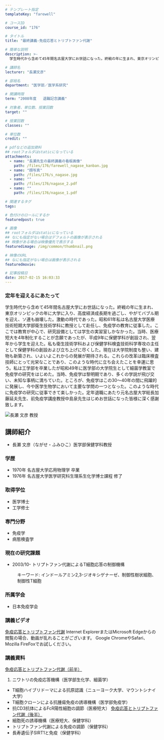 ```yaml
---
# テンプレート指定
templateKey: "farewell"

# コースID
course_id: "176"

# タイトル
title: "最終講義-免疫応答とトリプトファン代謝"

# 簡単な説明
description: >-
  学生時代から含めて45年間名古屋大学にお世話になった。終戦の年に生まれ、東京オリンピックの年に大学に入り、高度経済成長期を過ごし、やがてバブル期を迎え、ソ連も崩壊した。激動の時代であった。昭和61...

# 講師名
lecturer: "長瀬文彦"

# 部局名
department: "医学部／医学系研究"

# 開講時限
term: "2008年度	退職記念講義"

# 対象者、単位数、授業回数
target: ""

# 授業回数
classes: ""

# 単位数
credit: ""

# pdfなどの追加資料
## rootフォルダはstaticになっている
attachments: 
  - name: "長瀬先生の最終講義の看板画像" 
    path: /files/176/farewell_nagase_kanban.jpg
  - name: "顔写真" 
    path: /files/176/s_nagase.jpg
  - name: "" 
    path: /files/176/nagase_2.pdf
  - name: "" 
    path: /files/176/nagase_1.pdf

# 関連するタグ
tags:

# 色付けのロールにするか
featuredpost: true

# 画像
## rootフォルダはstaticになっている
## なにも指定がない場合はデフォルトの画像が表示される
## 映像がある場合は映像優先で表示する
featuredimage: /img/common/thumbnail.png

# 映像のURL
## なにも指定がない場合は画像が表示される
featuredmovie: 

# 記事投稿日
date: 2017-02-15 16:03:33
---
```


### 定年を迎えるにあたって

学生時代から含めて45年間名古屋大学にお世話になった。終戦の年に生まれ、東京オリンピックの年に大学に入り、高度経済成長期を過ごし、やがてバブル期を迎え、ソ連も崩壊した。激動の時代であった。昭和61年私は名古屋大学医療技術短期大学部衛生技術学科に教授として赴任し、免疫学の教育に従事した。ここでは教育が中心で、研究設備としては学生の実習室しかなかった。当時、医療短大を4年制化することが念願であったが、平成9年に保健学科が創設され、翌年から学生を迎えた。私も衛生技術学科および保健学科検査技術科学専攻の主任として保健学科の創設および立ち上げに尽くした。現在は大学院制度も整い、建物も新築され、いよいよこれからの発展が期待される。これらの改革は臨床検査技師にとって光栄なことであり、このような時代に立ち会えたことを幸運に思う。私は工学部を卒業したが昭和49年に医学部の大学院生として細菌学教室で免疫学の研究をはじめた。当時、免疫学は黎明期であり、多くの学説が飛び交い、未知な事柄に満ちていた。ところが、免疫学はこの30〜40年の間に飛躍的に発展し、今や医学生物学において主要な学問の一つとなった。このような時代に免疫学の研究に従事できて楽しかった。定年退職にあたり元名古屋大学総長加藤延夫先生、前免疫学講座教授中島泉先生はじめお世話になった皆様に深く感謝致します。

![長瀬 文彦 教授](/files/176/s_nagase.jpg) 
## 講師紹介

* 長瀬 文彦（ながせ・ふみひこ）医学部保健学科教授

### 学歴

* 1970年 名古屋大学応用物理学 卒業
* 1976年 名古屋大学医学研究科生理系生化学博士課程 修了

### 取得学位

* 医学博士
* 工学修士

### 専門分野

* 免疫学
* 病態検査学

### 現在の研究課題

* 2003/10- トリプトファン代謝によるT細胞応答の制御機構
<dd>
キーワード: インドールアミン2,3-ジオキシゲナーゼ、制御性樹状細胞、制御性T細胞
</dd>

### 所属学会

* 日本免疫学会

### 講義ビデオ

<a href="http://nuvideo.media.nagoya-u.ac.jp/embed/6392abe3782d94521255e1b16a06faac2e7ff3b7" target="blank">免疫応答とトリプトファン代謝</a>
Internet ExplorerまたはMicrosoft Edgeからの閲覧の場合、動画が乱れることがございます。
Google ChromeやSafari、Mozilla FireFoxでお試しください。

### 講義資料

[免疫応答とトリプトファン代謝（前半）](/files/176/nagase_1.pdf) 
1. ニワトリの免疫応答機構（医学部生化学、細菌学）
* T細胞ハイブリドーマによる抗原認識（ニューヨーク大学、マウントシナイ大学）
* T細胞クローンによる抗腫瘍免疫の誘導機構（医学部免疫学）
* 抗CD3抗体によるFcR陽性細胞の調節（医療短大） </ol>
[免疫応答とトリプトファン代謝（後半）](/files/176/nagase_2.pdf) 
* 細胞死の誘導機構（医療短大、保健学科）
* トリプトファン代謝による免疫の調節（保健学科）
* 長寿遺伝子SIRT1と免疫（保健学科） </ul>